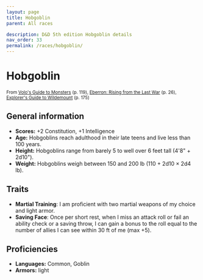 ```yaml
---
layout: page
title: Hobgoblin
parent: All races

description: D&D 5th edition Hobgoblin details
nav_order: 33
permalink: /races/hobgoblin/
---
```


# Hobgoblin

<small>From <a target="_blank" href="https://dnd.wizards.com/products/tabletop-games/rpg-products/volos-guide-to-monsters">Volo's Guide to Monsters</a> (p. 119), <a target="_blank" href="https://dnd.wizards.com/products/tabletop-games/rpg-products/eberron">Eberron: Rising from the Last War</a> (p. 26), <a target="_blank" href="https://dnd.wizards.com/products/wildemount">Explorer's Guide to Wildemount</a> (p. 175)</small>


## General information

- **Scores:** +2 Constitution, +1 Intelligence
- **Age:** Hobgoblins reach adulthood in their late teens and live less than 100 years.
- **Height:** Hobgoblins range from barely 5 to well over 6 feet tall (4'8" + 2d10").
- **Weight:** Hobgoblins weigh between 150 and 200 lb (110 + 2d10 × 2d4 lb).

## Traits

- **Martial Training**: I am proficient with two martial weapons of my choice and light armor.
- **Saving Face**: Once per short rest, when I miss an attack roll or fail an ability check or a saving throw, I can gain a bonus to the roll equal to the number of allies I can see within 30 ft of me (max +5).

## Proficiencies

- **Languages:** Common, Goblin
- **Armors:** light